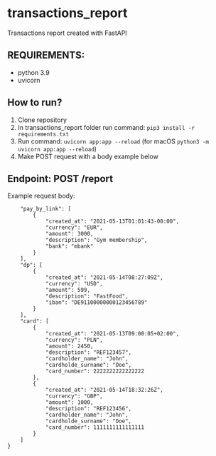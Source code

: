 # transactions_report
Transactions report created with FastAPI

## REQUIREMENTS:
- python 3.9
- uvicorn 

## How to run? 
1. Clone repository
2. In transactions_report folder run command: `pip3 install -r requirements.txt`
3. Run command: `uvicorn app:app --reload` (for macOS `python3 -m uvicorn app:app --reload`)
4. Make POST request with a body example below

## Endpoint: POST /report
Example request body:
```{
    "pay_by_link": [
        {
            "created_at": "2021-05-13T01:01:43-08:00",
            "currency": "EUR",
            "amount": 3000,
            "description": "Gym membership",
            "bank": "mbank"
        }
    ],
    "dp": [
        {
            "created_at": "2021-05-14T08:27:09Z",
            "currency": "USD",
            "amount": 599,
            "description": "FastFood",
            "iban": "DE91100000000123456789"
        }
    ],
    "card": [
        {
            "created_at": "2021-05-13T09:00:05+02:00",
            "currency": "PLN",
            "amount": 2450,
            "description": "REF123457",
            "cardholder_name": "John",
            "cardholde_surname": "Doe",
            "card_number": 2222222222222222
        },
        {
            "created_at": "2021-05-14T18:32:26Z",
            "currency": "GBP",
            "amount": 1000,
            "description": "REF123456",
            "cardholder_name": "John",
            "cardholde_surname": "Doe",
            "card_number": 1111111111111111
        }
    ]
}

